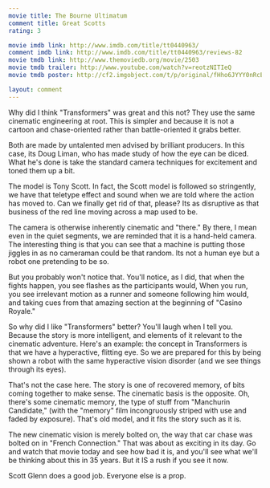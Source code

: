 ```yaml
---
movie title: The Bourne Ultimatum
comment title: Great Scotts
rating: 3

movie imdb link: http://www.imdb.com/title/tt0440963/
comment imdb link: http://www.imdb.com/title/tt0440963/reviews-82
movie tmdb link: http://www.themoviedb.org/movie/2503
movie tmdb trailer: http://www.youtube.com/watch?v=reotzNITIeQ
movie tmdb poster: http://cf2.imgobject.com/t/p/original/fHho6JYYY0nRcETWSoeI19iZsNF.jpg

layout: comment
---
```


Why did I think "Transformers" was great and this not? They use the same cinematic engineering at root. This is simpler and because it is not a cartoon and chase-oriented rather than battle-oriented it grabs better.

Both are made by untalented men advised by brilliant producers. In this case, its Doug Liman, who has made study of how the eye can be diced. What he's done is take the standard camera techniques for excitement and toned them up a bit.

The model is Tony Scott. In fact, the Scott model is followed so stringently, we have that teletype effect and sound when we are told where the action has moved to. Can we finally get rid of that, please? Its as disruptive as that business of the red line moving across a map used to be.

The camera is otherwise inherently cinematic and "there." By there, I mean even in the quiet segments, we are reminded that it is a hand-held camera. The interesting thing is that you can see that a machine is putting those jiggles in as no cameraman could be that random. Its not a human eye but a robot one pretending to be so.

But you probably won't notice that. You'll notice, as I did, that when the fights happen, you see flashes as the participants would, When you run, you see irrelevant motion as a runner and someone following him would, and taking cues from that amazing section at the beginning of "Casino Royale." 

So why did I like "Transformers" better? You'll laugh when I tell you. Because the story is more intelligent, and elements of it relevant to the cinematic adventure. Here's an example: the concept in Transformers is that we have a hyperactive, flitting eye. So we are prepared for this by being shown a robot with the same hyperactive vision disorder (and we see things through its eyes).

That's not the case here. The story is one of recovered memory, of bits coming together to make sense. The cinematic basis is the opposite. Oh, there's some cinematic memory, the type of stuff from "Manchurin Candidate," (with the "memory" film incongruously striped with use and faded by exposure). That's old model, and it fits the story such as it is.

The new cinematic vision is merely bolted on, the way that car chase was bolted on in "French Connection." That was about as exciting in its day. Go and watch that movie today and see how bad it is, and you'll see what we'll be thinking about this in 35 years. But it IS a rush if you see it now.

Scott Glenn does a good job. Everyone else is a prop.